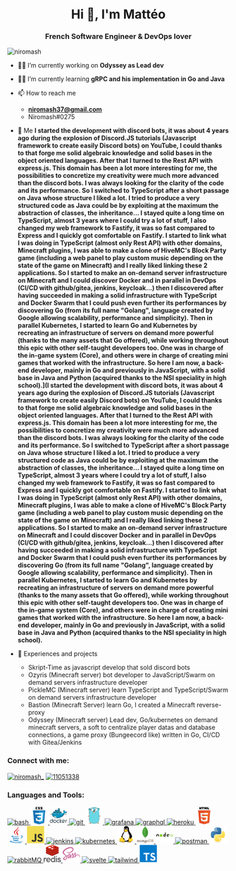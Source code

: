 <h1 align="center">Hi 👋, I'm Mattéo</h1>
<h3 align="center">French Software Engineer & DevOps lover</h3>

<p align="left"> <img src="https://komarev.com/ghpvc/?username=niromash&label=Profile%20views&color=0e75b6&style=flat" alt="niromash" /> </p>

- 🧑‍🔧 I’m currently working on 
**Odyssey as Lead dev**

- 🧑‍🎓 I’m currently learning 
**gRPC and his implementation in Go and Java**

- 📫 How to reach me 
  - **niromash37@gmail.com**
  - Niromash#0275

- 📄 Me 
**I started the development with discord bots, it was about 4 years ago during the explosion of Discord.JS tutorials (Javascript framework to create easily Discord bots) on YouTube, I could thanks to that forge me solid algebraic knowledge and solid bases in the object oriented languages. After that I turned to the Rest API with express.js. This domain has been a lot more interesting for me, the possibilities to concretize my creativity were much more advanced than the discord bots. I was always looking for the clarity of the code and its performance. So I switched to TypeScript after a short passage on Java whose structure I liked a lot. I tried to produce a very structured code as Java could be by exploiting at the maximum the abstraction of classes, the inheritance... I stayed quite a long time on TypeScript, almost 3 years where I could try a lot of stuff, I also changed my web framework to Fastify, it was so fast compared to Express and I quickly got comfortable on Fastify. I started to link what I was doing in TypeScript (almost only Rest API) with other domains, Minecraft plugins, I was able to make a clone of HiveMC's Block Party game (including a web panel to play custom music depending on the state of the game on Minecraft) and I really liked linking these 2 applications. So I started to make an on-demand server infrastructure on Minecraft and I could discover Docker and in parallel in DevOps (CI/CD with github/gitea, jenkins, keycloak...) then I discovered after having succeeded in making a solid infrastructure with TypeScript and Docker Swarm that I could push even further its performances by discovering Go (from its full name "Golang", language created by Google allowing scalability, performance and simplicity). Then in parallel Kubernetes, I started to learn Go and Kubernetes by recreating an infrastructure of servers on demand more powerful (thanks to the many assets that Go offered), while working throughout this epic with other self-taught developers too. One was in charge of the in-game system (Core), and others were in charge of creating mini games that worked with the infrastructure. So here I am now, a back-end developer, mainly in Go and previously in JavaScript, with a solid base in Java and Python (acquired thanks to the NSI speciality in high school).](I started the development with discord bots, it was about 4 years ago during the explosion of Discord.JS tutorials (Javascript framework to create easily Discord bots) on YouTube, I could thanks to that forge me solid algebraic knowledge and solid bases in the object oriented languages. After that I turned to the Rest API with express.js. This domain has been a lot more interesting for me, the possibilities to concretize my creativity were much more advanced than the discord bots. I was always looking for the clarity of the code and its performance. So I switched to TypeScript after a short passage on Java whose structure I liked a lot. I tried to produce a very structured code as Java could be by exploiting at the maximum the abstraction of classes, the inheritance... I stayed quite a long time on TypeScript, almost 3 years where I could try a lot of stuff, I also changed my web framework to Fastify, it was so fast compared to Express and I quickly got comfortable on Fastify. I started to link what I was doing in TypeScript (almost only Rest API) with other domains, Minecraft plugins, I was able to make a clone of HiveMC's Block Party game (including a web panel to play custom music depending on the state of the game on Minecraft) and I really liked linking these 2 applications. So I started to make an on-demand server infrastructure on Minecraft and I could discover Docker and in parallel in DevOps (CI/CD with github/gitea, jenkins, keycloak...) then I discovered after having succeeded in making a solid infrastructure with TypeScript and Docker Swarm that I could push even further its performances by discovering Go (from its full name "Golang", language created by Google allowing scalability, performance and simplicity). Then in parallel Kubernetes, I started to learn Go and Kubernetes by recreating an infrastructure of servers on demand more powerful (thanks to the many assets that Go offered), while working throughout this epic with other self-taught developers too. One was in charge of the in-game system (Core), and others were in charge of creating mini games that worked with the infrastructure. So here I am now, a back-end developer, mainly in Go and previously in JavaScript, with a solid base in Java and Python (acquired thanks to the NSI speciality in high school).**

- 📗 Experiences and projects 
  - Skript-Time as javascript develop that sold discord bots 
  - Ozyris (Minecraft server) bot developer to JavaScript/Swarm on demand servers infrastructure developer
  - PickleMC (Minecraft server) learn TypeScript and TypeScript/Swarm on demand servers infrastructure developer
  - Bastion (Minecraft Server) learn Go, I created a Minecraft reverse-proxy
  - Odyssey (Minecraft server) Lead dev, Go/kubernetes on demand minecraft servers, a soft to centralize player datas and database connections, a game proxy (Bungeecord like) written in Go, CI/CD with Gitea/Jenkins

<h3 align="left">Connect with me:</h3>
<p align="left">
<a href="https://twitter.com/niromash_" target="blank"><img align="center" src="https://raw.githubusercontent.com/rahuldkjain/github-profile-readme-generator/master/src/images/icons/Social/twitter.svg" alt="niromash_" height="30" width="40" /></a>
<a href="https://stackoverflow.com/users/11051338" target="blank"><img align="center" src="https://raw.githubusercontent.com/rahuldkjain/github-profile-readme-generator/master/src/images/icons/Social/stack-overflow.svg" alt="11051338" height="30" width="40" /></a>
</p>

<h3 align="left">Languages and Tools:</h3>
<p align="left"> <a href="https://www.gnu.org/software/bash/" target="_blank" rel="noreferrer"> <img src="https://www.vectorlogo.zone/logos/gnu_bash/gnu_bash-icon.svg" alt="bash" width="40" height="40"/> </a> <a href="https://www.w3schools.com/css/" target="_blank" rel="noreferrer"> <img src="https://raw.githubusercontent.com/devicons/devicon/master/icons/css3/css3-original-wordmark.svg" alt="css3" width="40" height="40"/> </a> <a href="https://www.docker.com/" target="_blank" rel="noreferrer"> <img src="https://raw.githubusercontent.com/devicons/devicon/master/icons/docker/docker-original-wordmark.svg" alt="docker" width="40" height="40"/> </a> <a href="https://git-scm.com/" target="_blank" rel="noreferrer"> <img src="https://www.vectorlogo.zone/logos/git-scm/git-scm-icon.svg" alt="git" width="40" height="40"/> </a> <a href="https://golang.org" target="_blank" rel="noreferrer"> <img src="https://raw.githubusercontent.com/devicons/devicon/master/icons/go/go-original.svg" alt="go" width="40" height="40"/> </a> <a href="https://grafana.com" target="_blank" rel="noreferrer"> <img src="https://www.vectorlogo.zone/logos/grafana/grafana-icon.svg" alt="grafana" width="40" height="40"/> </a> <a href="https://graphql.org" target="_blank" rel="noreferrer"> <img src="https://www.vectorlogo.zone/logos/graphql/graphql-icon.svg" alt="graphql" width="40" height="40"/> </a> <a href="https://heroku.com" target="_blank" rel="noreferrer"> <img src="https://www.vectorlogo.zone/logos/heroku/heroku-icon.svg" alt="heroku" width="40" height="40"/> </a> <a href="https://www.w3.org/html/" target="_blank" rel="noreferrer"> <img src="https://raw.githubusercontent.com/devicons/devicon/master/icons/html5/html5-original-wordmark.svg" alt="html5" width="40" height="40"/> </a> <a href="https://www.java.com" target="_blank" rel="noreferrer"> <img src="https://raw.githubusercontent.com/devicons/devicon/master/icons/java/java-original.svg" alt="java" width="40" height="40"/> </a> <a href="https://developer.mozilla.org/en-US/docs/Web/JavaScript" target="_blank" rel="noreferrer"> <img src="https://raw.githubusercontent.com/devicons/devicon/master/icons/javascript/javascript-original.svg" alt="javascript" width="40" height="40"/> </a> <a href="https://www.jenkins.io" target="_blank" rel="noreferrer"> <img src="https://www.vectorlogo.zone/logos/jenkins/jenkins-icon.svg" alt="jenkins" width="40" height="40"/> </a> <a href="https://kubernetes.io" target="_blank" rel="noreferrer"> <img src="https://www.vectorlogo.zone/logos/kubernetes/kubernetes-icon.svg" alt="kubernetes" width="40" height="40"/> </a> <a href="https://www.linux.org/" target="_blank" rel="noreferrer"> <img src="https://raw.githubusercontent.com/devicons/devicon/master/icons/linux/linux-original.svg" alt="linux" width="40" height="40"/> </a> <a href="https://www.mongodb.com/" target="_blank" rel="noreferrer"> <img src="https://raw.githubusercontent.com/devicons/devicon/master/icons/mongodb/mongodb-original-wordmark.svg" alt="mongodb" width="40" height="40"/> </a> <a href="https://nodejs.org" target="_blank" rel="noreferrer"> <img src="https://raw.githubusercontent.com/devicons/devicon/master/icons/nodejs/nodejs-original-wordmark.svg" alt="nodejs" width="40" height="40"/> </a> <a href="https://postman.com" target="_blank" rel="noreferrer"> <img src="https://www.vectorlogo.zone/logos/getpostman/getpostman-icon.svg" alt="postman" width="40" height="40"/> </a> <a href="https://www.python.org" target="_blank" rel="noreferrer"> <img src="https://raw.githubusercontent.com/devicons/devicon/master/icons/python/python-original.svg" alt="python" width="40" height="40"/> </a> <a href="https://www.rabbitmq.com" target="_blank" rel="noreferrer"> <img src="https://www.vectorlogo.zone/logos/rabbitmq/rabbitmq-icon.svg" alt="rabbitMQ" width="40" height="40"/> </a> <a href="https://redis.io" target="_blank" rel="noreferrer"> <img src="https://raw.githubusercontent.com/devicons/devicon/master/icons/redis/redis-original-wordmark.svg" alt="redis" width="40" height="40"/> </a> <a href="https://sass-lang.com" target="_blank" rel="noreferrer"> <img src="https://raw.githubusercontent.com/devicons/devicon/master/icons/sass/sass-original.svg" alt="sass" width="40" height="40"/> </a> <a href="https://svelte.dev" target="_blank" rel="noreferrer"> <img src="https://upload.wikimedia.org/wikipedia/commons/1/1b/Svelte_Logo.svg" alt="svelte" width="40" height="40"/> </a> <a href="https://tailwindcss.com/" target="_blank" rel="noreferrer"> <img src="https://www.vectorlogo.zone/logos/tailwindcss/tailwindcss-icon.svg" alt="tailwind" width="40" height="40"/> </a> <a href="https://www.typescriptlang.org/" target="_blank" rel="noreferrer"> <img src="https://raw.githubusercontent.com/devicons/devicon/master/icons/typescript/typescript-original.svg" alt="typescript" width="40" height="40"/> </a> </p>
